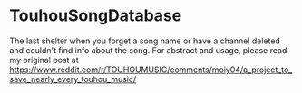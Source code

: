 # TouhouSongDatabase
The last shelter when you forget a song name or have a channel deleted and couldn't find info about the song.
For abstract and usage, please read my original post at https://www.reddit.com/r/TOUHOUMUSIC/comments/moiy04/a_project_to_save_nearly_every_touhou_music/
